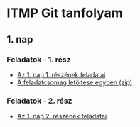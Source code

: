 # ITMP Git tanfolyam

## 1. nap

### Feladatok - 1. rész
    
- [Az 1. nap 1. részének feladatai](1_resz/versek-01.pdf)
- [A feladatcsomag letöltése egyben (zip)](1_resz/versek_01.zip)

### Feladatok - 2. rész
    
- [Az 1. nap 2. részének feladatai](2_resz/versek-02.pdf)
